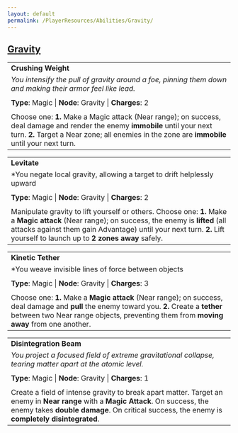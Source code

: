 ```yaml
---
layout: default
permalink: /PlayerResources/Abilities/Gravity/
---
```

## [Gravity](#Gravity)

|                                                                                                                                                                                                                                |
| :----------------------------------------------------------------------------------------------------------------------------------------------------------------------------------------------------------------------------- |
| **Crushing Weight**                                                                                                                                                                                                            |
| *You intensify the pull of gravity around a foe, pinning them down and making their armor feel like lead.*                                                                                                                     |
|                                                                                                                                                                                                                                |
| **Type**: Magic \| **Node**: Gravity \| **Charges**: 2                                                                                                                                                                         |
|                                                                                                                                                                                                                                |
| Choose one: **1.** Make a Magic attack (Near range); on success, deal damage and render the enemy **immobile** until your next turn. **2.** Target a Near zone; all enemies in the zone are **immobile** until your next turn. |

|                                                                                                                                                                                                                                                                           |
| :------------------------------------------------------------------------------------------------------------------------------------------------------------------------------------------------------------------------------------------------------------------------ |
| **Levitate**                                                                                                                                                                                                                                                              |
| *You negate local gravity, allowing a target to drift helplessly upward                                                                                                                                                                                                   |
|                                                                                                                                                                                                                                                                           |
| **Type**: Magic \| **Node**: Gravity \| **Charges**: 2                                                                                                                                                                                                                    |
|                                                                                                                                                                                                                                                                           |
| Manipulate gravity to lift yourself or others. Choose one: **1.** Make a **Magic attack** (Near range); on success, the enemy is **lifted** (all attacks against them gain Advantage) until your next turn. **2.** Lift yourself to launch up to **2 zones away** safely. |

|                                                                                                                                                                                                                                       |
| :------------------------------------------------------------------------------------------------------------------------------------------------------------------------------------------------------------------------------------ |
| **Kinetic Tether**                                                                                                                                                                                                                    |
| *You weave invisible lines of force between objects                                                                                                                                                                                   |
|                                                                                                                                                                                                                                       |
| **Type**: Magic \| **Node**: Gravity \| **Charges**: 3                                                                                                                                                                                |
|                                                                                                                                                                                                                                       |
| Choose one: **1.** Make a **Magic attack** (Near range); on success, deal damage and **pull** the enemy toward you. **2.** Create a **tether** between two Near range objects, preventing them from **moving away** from one another. |

|                                                                                                                                                                                                                                    |
| :--------------------------------------------------------------------------------------------------------------------------------------------------------------------------------------------------------------------------------- |
| **Disintegration Beam**                                                                                                                                                                                                            |
| *You project a focused field of extreme gravitational collapse, tearing matter apart at the atomic level.*                                                                                                                         |
|                                                                                                                                                                                                                                    |
| **Type**: Magic \| **Node**: Gravity \| **Charges**: 1                                                                                                                                                                             |
|                                                                                                                                                                                                                                    |
| Create a field of intense gravity to break apart matter. Target an enemy in **Near range** with a **Magic Attack**. On success, the enemy takes **double damage**. On critical success, the enemy is **completely disintegrated**. |
